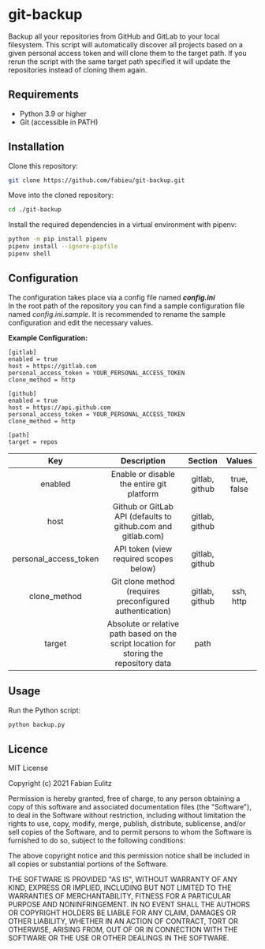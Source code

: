 # git-backup

Backup all your repositories from GitHub and GitLab to your local filesystem. This script will automatically discover all projects based on a given personal access token and will clone them to the target path. If you rerun the script with the same target path specified it will update the repositories instead of cloning them again.

## Requirements

- Python 3.9 or higher
- Git (accessible in PATH)

## Installation

Clone this repository:

```bash
git clone https://github.com/fabieu/git-backup.git
```

Move into the cloned repository:

```bash
cd ./git-backup
```

Install the required dependencies in a virtual environment with pipenv:

```bash
python -m pip install pipenv
pipenv install --ignore-pipfile
pipenv shell
```

## Configuration

The configuration takes place via a config file named **_config.ini_**  
In the root path of the repository you can find a sample configuration file named _config.ini.sample_. It is recommended to rename the sample configuration and edit the necessary values.

**Example Configuration:**

```
[gitlab]
enabled = true
host = https://gitlab.com
personal_access_token = YOUR_PERSONAL_ACCESS_TOKEN
clone_method = http

[github]
enabled = true
host = https://api.github.com
personal_access_token = YOUR_PERSONAL_ACCESS_TOKEN
clone_method = http

[path]
target = repos
```

|          Key          |                                      Description                                       |    Section     |   Values    |
| :-------------------: | :------------------------------------------------------------------------------------: | :------------: | :---------: |
|        enabled        |                       Enable or disable the entire git platform                        | gitlab, github | true, false |
|         host          |              Github or GitLab API (defaults to github.com and gitlab.com)              | gitlab, github |             |
| personal_access_token |                         API token (view required scopes below)                         | gitlab, github |             |
|     clone_method      |                Git clone method (requires preconfigured authentication)                | gitlab, github |  ssh, http  |
|        target         | Absolute or relative path based on the script location for storing the repository data |      path      |             |

## Usage

Run the Python script:

```bash
python backup.py
```

## Licence

MIT License

Copyright (c) 2021 Fabian Eulitz

Permission is hereby granted, free of charge, to any person obtaining a copy of this software and associated documentation files (the "Software"), to deal in the Software without restriction, including without limitation the rights to use, copy, modify, merge, publish, distribute, sublicense, and/or sell copies of the Software, and to permit persons to whom the Software is furnished to do so, subject to the following conditions:

The above copyright notice and this permission notice shall be included in all copies or substantial portions of the Software.

THE SOFTWARE IS PROVIDED "AS IS", WITHOUT WARRANTY OF ANY KIND, EXPRESS OR IMPLIED, INCLUDING BUT NOT LIMITED TO THE WARRANTIES OF MERCHANTABILITY, FITNESS FOR A PARTICULAR PURPOSE AND NONINFRINGEMENT. IN NO EVENT SHALL THE AUTHORS OR COPYRIGHT HOLDERS BE LIABLE FOR ANY CLAIM, DAMAGES OR OTHER LIABILITY, WHETHER IN AN ACTION OF CONTRACT, TORT OR OTHERWISE, ARISING FROM, OUT OF OR IN CONNECTION WITH THE SOFTWARE OR THE USE OR OTHER DEALINGS IN THE SOFTWARE.
